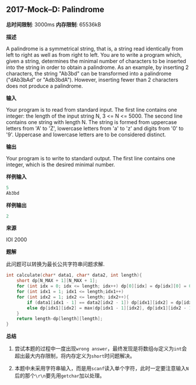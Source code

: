 ## 2017-Mock–D: Palindrome

**总时间限制**: 3000ms **内存限制**: 65536kB



**描述**

A palindrome is a symmetrical string, that is, a string read identically from left to right as well as from right to left. You are to write a program which, given a string, determines the minimal number of characters to be inserted into the string in order to obtain a palindrome.  As an example, by inserting 2 characters, the string "Ab3bd" can be transformed into a palindrome ("dAb3bAd" or "Adb3bdA"). However, inserting fewer than 2 characters does not produce a palindrome. 



**输入**

Your program is to read from standard input. The first line contains one integer: the length of the input string N, 3 <= N <= 5000. The second line contains one string with length N. The string is formed from uppercase letters from 'A' to 'Z', lowercase letters from 'a' to 'z' and digits from '0' to '9'. Uppercase and lowercase letters are to be considered distinct.



**输出**

Your program is to write to standard output. The first line contains one integer, which is the desired minimal number.



**样例输入**

```c++
5
Ab3bd
```



**样例输出**

```c++
2
```



**来源**

IOI 2000



**题解**

此问题可以转换为最长公共字符串问题求解.

```c++
int calculate(char* data1, char* data2, int length){
	short dp[N_MAX + 1][N_MAX + 1];
	for (int idx = 0; idx <= length; idx++) dp[0][idx] = dp[idx][0] = 0;
	for (int idx1 = 1; idx1 <= length;idx1++)
	for (int idx2 = 1; idx2 <= length; idx2++){
		if (data1[idx1 - 1] == data2[idx2 - 1]) dp[idx1][idx2] = dp[idx1 - 1][idx2 - 1] + 1;
		else dp[idx1][idx2] = max(dp[idx1 - 1][idx2], dp[idx1][idx2 - 1]);
	}
	return length-dp[length][length];
}
```



**总结**

1. 尝试本题的过程中一度出现`wrong answer`，最终发现是将数组`dp`定义为`int`会超出最大内存限制，将内存定义为`short`时问题解决。


2. 本题中未采用字符串输入，而是用`scanf`读入单个字符，此时一定要注意输入`N`后的那个`\r\n`要先用`getchar`加以处理。
